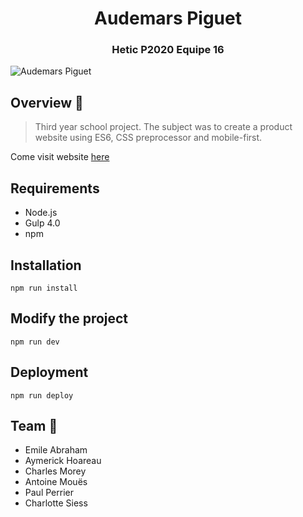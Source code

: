 <h1 align="center">Audemars Piguet</h1>
<h3 align="center">Hetic P2020 Equipe 16</h3>

![Audemars Piguet](http://url/to/img.png)

## Overview 🔎

> Third year school project.
> The subject was to create a product website using ES6, CSS preprocessor and mobile-first.

Come visit website [here](https://antoinemoues.github.io/hetic-p2020-16/)

## Requirements

- Node.js
- Gulp 4.0
- npm

## Installation

```
npm run install
```

## Modify the project

```
npm run dev
```

## Deployment

```
npm run deploy
```

## Team 👥

- Emile Abraham
- Aymerick Hoareau
- Charles Morey
- Antoine Mouës
- Paul Perrier
- Charlotte Siess
